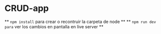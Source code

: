 # CRUD-app


** ``` npm install ``` para crear o recontruir la carpeta de node **
** ```npm run dev para``` ver los cambios en pantalla en live server **


